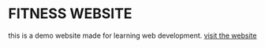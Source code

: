 # FITNESS WEBSITE
this is a demo website made for learning web development.
[visit the website](https://jubaer88889.github.io/fit/)